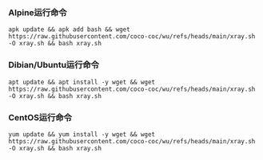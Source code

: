 ### **Alpine运行命令**
```
apk update && apk add bash && wget https://raw.githubusercontent.com/coco-coc/wu/refs/heads/main/xray.sh -O xray.sh && bash xray.sh
```
### **Dibian/Ubuntu运行命令**
```
apt update && apt install -y wget && wget https://raw.githubusercontent.com/coco-coc/wu/refs/heads/main/xray.sh -O xray.sh && bash xray.sh
```
### **CentOS运行命令**
```
yum update && yum install -y wget && wget https://raw.githubusercontent.com/coco-coc/wu/refs/heads/main/xray.sh -O xray.sh && bash xray.sh
```
